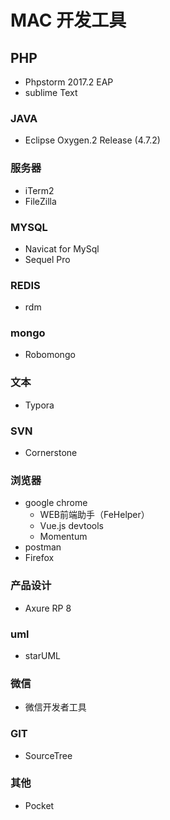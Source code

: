 # MAC 开发工具

## PHP

- Phpstorm 2017.2 EAP
- sublime Text

### JAVA

- Eclipse Oxygen.2 Release (4.7.2)

### 服务器

- iTerm2
- FileZilla

### MYSQL

- Navicat for MySql
- Sequel Pro

### REDIS

- rdm

### mongo

- Robomongo

### 文本

- Typora

### SVN

- Cornerstone

### 浏览器

- google chrome
  - WEB前端助手（FeHelper）
  - Vue.js devtools
  - Momentum
- postman
- Firefox

### 产品设计

- Axure RP 8

### uml

- starUML

### 微信

- 微信开发者工具

### GIT

- SourceTree

### 其他

- Pocket